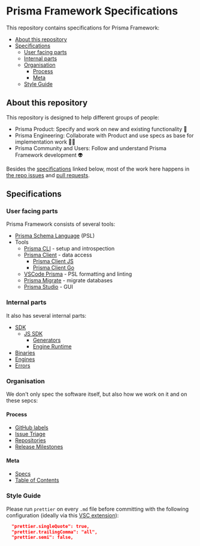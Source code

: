 # Prisma Framework Specifications 

This repository contains specifications for Prisma Framework:

<!-- START doctoc generated TOC please keep comment here to allow auto update -->
<!-- DON'T EDIT THIS SECTION, INSTEAD RE-RUN doctoc TO UPDATE -->


- [About this repository](#about-this-repository)
- [Specifications](#specifications)
  - [User facing parts](#user-facing-parts)
  - [Internal parts](#internal-parts)
  - [Organisation](#organisation)
    - [Process](#process)
    - [Meta](#meta)
  - [Style Guide](#style-guide)

<!-- END doctoc generated TOC please keep comment here to allow auto update -->

## About this repository

This repository is designed to help different groups of people:

- Prisma Product: Specify and work on new and existing functionality 🛫
- Prisma Engineering: Collaborate with Product and use specs as base for implementation work 👩‍💻
- Prisma Community and Users: Follow and understand Prisma Framework development 👽

Besides the [specifications](#specifications) linked below, most of the work here happens in [the repo issues](https://github.com/prisma/specs/issues) and [pull requests](https://github.com/prisma/specs/pulls).

## Specifications

### User facing parts

Prisma Framework consists of several tools:

- [Prisma Schema Language](schema) (PSL)
- Tools
  - [Prisma CLI](cli) - setup and introspection
  - [Prisma Client](photon) - data access
    - [Prisma Client JS](prisma-client-js)
    - [Prisma Client Go](prisma-client-go)
  - [VSCode Prisma](vscode-extension) - PSL formatting and linting
  - [Prisma Migrate](migrate) - migrate databases
  - [Prisma Studio](studio) - GUI

### Internal parts

It also has several internal parts:

- [SDK](sdk)
  - [JS SDK](sdk-js)
    - [Generators](sdk-js/generators)
    - [Engine Runtime](sdk-js/engine-runtime)
- [Binaries](binaries)
- [Engines](engines)
- [Errors](errors)

### Organisation

We don't only spec the software itself, but also how we work on it and on these sepcs:

#### Process

- [GitHub labels](process/labels.md)
- [Issue Triage](process/issue-triage.md)
- [Repositories](process/repositories.md)
- [Release Milestones](process/release-milestones.md)

#### Meta

- [Specs](meta/specs.md)
- [Table of Contents](meta/table-of-contents.md)

### Style Guide

Please run `prettier` on every `.md` file before committing with the following configuration (ideally via this [VSC extension](https://marketplace.visualstudio.com/items?itemName=esbenp.prettier-vscode)):

```json
  "prettier.singleQuote": true,
  "prettier.trailingComma": "all",
  "prettier.semi": false,
```
